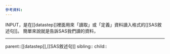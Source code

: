 ```yaml
---
參考資料:
---
```

INPUT，是在[[datastep]]裡面用來「讀取」或「定義」資料讀入格式的[[SAS敘述句]]。
簡單來說就是告訴SAS我們讀的資料，
- - -
parent::[[datastep]],[[SAS敘述句]]
sibling::
child::